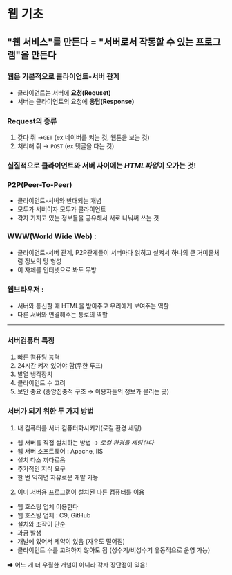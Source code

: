 # 웹 기초

## "웹 서비스"를 만든다 = "서버로서 작동할 수 있는 프로그램"을 만든다

### 웹은 기본적으로 **클라이언트-서버** 관계
    
- 클라이언트는 서버에 **요청(Requset)**
- 서버는 클라이언트의 요청에 **응답(Response)**

### Request의 종류

1. 갖다 줘 →```GET``` (ex 네이버를 켜는 것, 웹툰을 보는 것)
2. 처리해 줘 → ```POST``` (ex 댓글을 다는 것)

### 실질적으로 클라이언트와 서버 사이에는 *HTML파일*이 오가는 것!

### P2P(Peer-To-Peer) 

- 클라이언트-서버와 반대되는 개념
- 모두가 서버이자 모두가 클라이언트
- 각자 가지고 있는 정보들을 공유해서 서로 나눠써 쓰는 것

### WWW(World Wide Web) :

- 클라이언트-서버 관계, P2P관계들이 서버마다 얽히고 설켜서 하나의 큰 거미줄처럼 정보의 망 형성
- 이 자체를 인터넷으로 봐도 무방

### 웹브라우저 :

- 서버와 통신할 때 HTML을 받아주고 우리에게 보여주는 역할
- 다른 서버와 연결해주는 통로의 역할

---

### 서버컴퓨터 특징

1. 빠른 컴퓨팅 능력
2. 24시간 켜져 있어야 함(무한 루프)
3. 발열 냉각장치
4. 클라이언트 수 고려
5. 보안 중요 (중앙집중적 구조 → 이용자들의 정보가 몰리는 곳)

### 서버가 되기 위한 두 가지 방법

1. 내 컴퓨터를 서버 컴퓨터화시키기(로컬 환경 세팅)

- 웹 서버를 직접 설치하는 방법 → *로컬 환경을 세팅한다*
- 웹 서버 소프트웨어 : Apache, IIS
- 설치 다소 까다로움
- 추가적인 지식 요구
- 한 번 익히면 자유로운 개발 가능  

2. 이미 서버용 프로그램이 설치된 다른 컴퓨터를 이용

- 웹 호스팅 업체 이용한다
- 웹 호스팅 업체 : C9, GitHub
- 설치와 조작이 단순
- 과금 발생
- 개발에 있어서 제약이 있음 (자유도 떨어짐)
- 클라이언트 수를 고려하지 않아도 됨 (성수기/비성수기 유동적으로 운영 가능)  

➡ 어느 게 더 우월한 개념이 아니라 각자 장단점이 있음!
